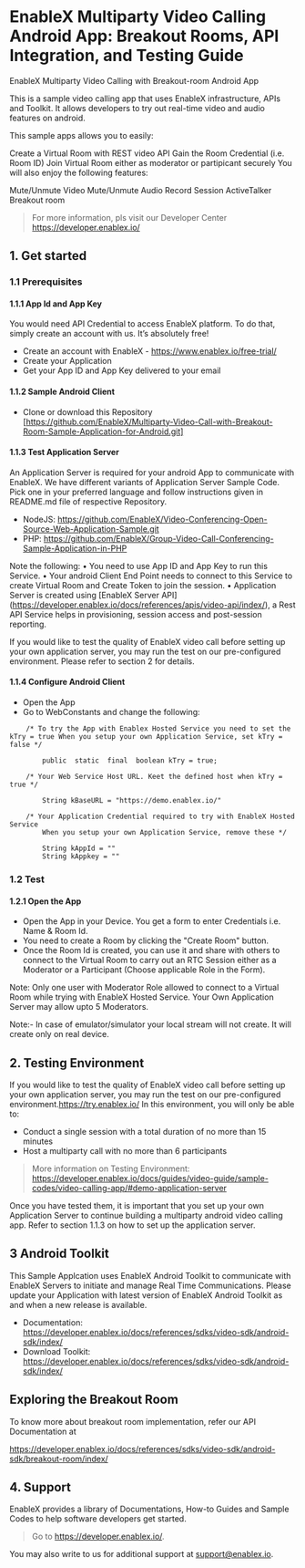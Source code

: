 # EnableX Multiparty Video Calling Android App: Breakout Rooms, API Integration, and Testing Guide

EnableX Multiparty Video Calling with Breakout-room Android App

This is a sample video calling app that uses EnableX infrastructure, APIs and Toolkit. It allows developers to try out real-time video and audio features on android.

This sample apps allows you to easily:

Create a Virtual Room with REST video API
Gain the Room Credential (i.e. Room ID)
Join Virtual Room either as moderator or partipicant securely
You will also enjoy the following features:

Mute/Unmute Video
Mute/Unmute Audio
Record Session
ActiveTalker
Breakout room

> For more information, pls visit our Developer Center https://developer.enablex.io/

## 1. Get started

### 1.1 Prerequisites

#### 1.1.1 App Id and App Key 

You would need API Credential to access EnableX platform. To do that, simply create an account with us. It’s absolutely free!

* Create an account with EnableX - https://www.enablex.io/free-trial/
* Create your Application
* Get your App ID and App Key delivered to your email


#### 1.1.2 Sample Android Client 

* Clone or download this Repository [https://github.com/EnableX/Multiparty-Video-Call-with-Breakout-Room-Sample-Application-for-Android.git] 


#### 1.1.3 Test Application Server 

An Application Server is required for your android App to communicate with EnableX. We have different variants of Application Server Sample Code. Pick one in your preferred language and follow instructions given in README.md file of respective Repository.

* NodeJS: https://github.com/EnableX/Video-Conferencing-Open-Source-Web-Application-Sample.git 
* PHP: https://github.com/EnableX/Group-Video-Call-Conferencing-Sample-Application-in-PHP

Note the following:
•    You need to use App ID and App Key to run this Service.
•    Your android Client End Point needs to connect to this Service to create Virtual Room and Create Token to join the session.
•    Application Server is created using [EnableX Server API] (https://developer.enablex.io/docs/references/apis/video-api/index/), a Rest API Service helps in provisioning, session access and post-session reporting.

If you would like to test the quality of EnableX video call before setting up your own application server,  you may run the test on our pre-configured environment. Please refer to section 2 for details.



#### 1.1.4 Configure Android Client 

* Open the App
* Go to WebConstants and change the following:
``` 
    /* To try the App with Enablex Hosted Service you need to set the kTry = true When you setup your own Application Service, set kTry = false */
        
        public  static  final  boolean kTry = true;
        
    /* Your Web Service Host URL. Keet the defined host when kTry = true */
    
        String kBaseURL = "https://demo.enablex.io/"
        
    /* Your Application Credential required to try with EnableX Hosted Service
        When you setup your own Application Service, remove these */
        
        String kAppId = ""  
        String kAppkey = ""  
 ```


### 1.2 Test

#### 1.2.1 Open the App

* Open the App in your Device. You get a form to enter Credentials i.e. Name & Room Id.
* You need to create a Room by clicking the "Create Room" button.
* Once the Room Id is created, you can use it and share with others to connect to the Virtual Room to carry out an RTC Session either as a Moderator or a Participant (Choose applicable Role in the Form).

Note: Only one user with Moderator Role allowed to connect to a Virtual Room while trying with EnableX Hosted Service. Your Own Application Server may allow upto 5 Moderators. 
  
Note:- In case of emulator/simulator your local stream will not create. It will create only on real device.


## 2. Testing Environment

If you would like to test the quality of EnableX video call before setting up your own application server,  you may run the test on our pre-configured environment.https://try.enablex.io/
In this environment, you will only be able to:

* Conduct a single session with a total duration of no more than 15 minutes
* Host a multiparty call with no more than 6 participants 

> More information on Testing Environment: https://developer.enablex.io/docs/guides/video-guide/sample-codes/video-calling-app/#demo-application-server

Once you have tested them, it is important that you set up your own Application Server to continue building a multiparty android video calling app. Refer to section 1.1.3 on how to set up the application server. 
  

## 3 Android Toolkit

This Sample Applcation uses EnableX Android Toolkit to communicate with EnableX Servers to initiate and manage Real Time Communications. Please update your Application with latest version of EnableX Android Toolkit as and when a new release is available.   

* Documentation: https://developer.enablex.io/docs/references/sdks/video-sdk/android-sdk/index/
* Download Toolkit: https://developer.enablex.io/docs/references/sdks/video-sdk/android-sdk/index/

## Exploring the Breakout Room
To know more about breakout room implementation, refer our API Documentation at 

https://developer.enablex.io/docs/references/sdks/video-sdk/android-sdk/breakout-room/index/

## 4. Support

EnableX provides a library of Documentations, How-to Guides and Sample Codes to help software developers get started. 

> Go to https://developer.enablex.io/. 

You may also write to us for additional support at support@enablex.io.


